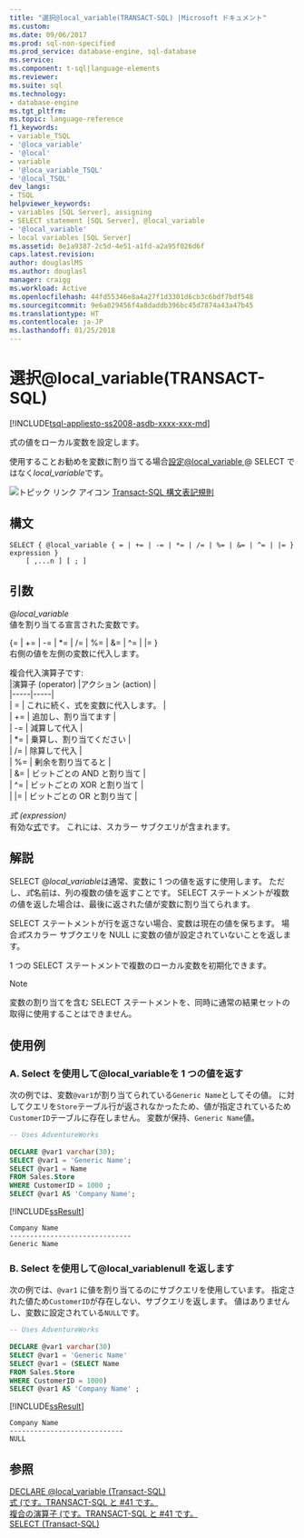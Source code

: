```yaml
---
title: "選択@local_variable(TRANSACT-SQL) |Microsoft ドキュメント"
ms.custom: 
ms.date: 09/06/2017
ms.prod: sql-non-specified
ms.prod_service: database-engine, sql-database
ms.service: 
ms.component: t-sql|language-elements
ms.reviewer: 
ms.suite: sql
ms.technology:
- database-engine
ms.tgt_pltfrm: 
ms.topic: language-reference
f1_keywords:
- variable_TSQL
- '@loca_variable'
- '@local'
- variable
- '@loca_variable_TSQL'
- '@local_TSQL'
dev_langs:
- TSQL
helpviewer_keywords:
- variables [SQL Server], assigning
- SELECT statement [SQL Server], @local_variable
- '@local_variable'
- local variables [SQL Server]
ms.assetid: 8e1a9387-2c5d-4e51-a1fd-a2a95f026d6f
caps.latest.revision: 
author: douglaslMS
ms.author: douglasl
manager: craigg
ms.workload: Active
ms.openlocfilehash: 44fd55346e8a4a27f1d3301d6cb3c6bdf7bdf548
ms.sourcegitcommit: 9e6a029456f4a8daddb396bc45d7874a43a47b45
ms.translationtype: HT
ms.contentlocale: ja-JP
ms.lasthandoff: 01/25/2018
---
```

# <a name="select-localvariable-transact-sql"></a>選択@local_variable(TRANSACT-SQL)
[!INCLUDE[tsql-appliesto-ss2008-asdb-xxxx-xxx-md](../../includes/tsql-appliesto-ss2008-asdb-xxxx-xxx-md.md)]

  式の値をローカル変数を設定します。  
  
 使用することお勧めを変数に割り当てる場合[設定@local_variable ](../../t-sql/language-elements/set-local-variable-transact-sql.md) @ SELECT ではなく*local_variable*です。  
  
 ![トピック リンク アイコン](../../database-engine/configure-windows/media/topic-link.gif "トピック リンク アイコン") [Transact-SQL 構文表記規則](../../t-sql/language-elements/transact-sql-syntax-conventions-transact-sql.md)  
  
## <a name="syntax"></a>構文  
  
```  
SELECT { @local_variable { = | += | -= | *= | /= | %= | &= | ^= | |= } expression } 
    [ ,...n ] [ ; ]  
```  
  
## <a name="arguments"></a>引数  
@*local_variable*  
 値を割り当てる宣言された変数です。  
  
{= | += | -= | \*= | /= | %= | &= | ^= | |= }   
右側の値を左側の変数に代入します。  
  
複合代入演算子です:  
  |演算子 (operator) |アクション (action) |   
  |-----|-----|  
  | = | これに続く、式を変数に代入します。 |  
  | += | 追加し、割り当てます |   
  | -= | 減算して代入 |  
  | \*= | 乗算し、割り当てください |  
  | /= | 除算して代入 |  
  | %= | 剰余を割り当てると |  
  | &= | ビットごとの AND と割り当て |  
  | ^= | ビットごとの XOR と割り当て |  
  | \|= | ビットごとの OR と割り当て |  
  
 *式 (expression)*  
 有効な[式](../../t-sql/language-elements/expressions-transact-sql.md)です。 これには、スカラー サブクエリが含まれます。  
  
## <a name="remarks"></a>解説  
 SELECT @*local_variable*は通常、変数に 1 つの値を返すに使用します。 ただし、*式*名前は、列の複数の値を返すことです。 SELECT ステートメントが複数の値を返した場合は、最後に返された値が変数に割り当てられます。  
  
 SELECT ステートメントが行を返さない場合、変数は現在の値を保ちます。 場合*式*スカラー サブクエリを NULL に変数の値が設定されていないことを返します。  
  
 1 つの SELECT ステートメントで複数のローカル変数を初期化できます。  
  
> [!NOTE]  
>  変数の割り当てを含む SELECT ステートメントを、同時に通常の結果セットの取得に使用することはできません。  
  
## <a name="examples"></a>使用例  
  
### <a name="a-use-select-localvariable-to-return-a-single-value"></a>A. Select を使用して@local_variableを 1 つの値を返す  
 次の例では、変数`@var1`が割り当てられている`Generic Name`としてその値。 に対してクエリを`Store`テーブル行が返されなかったため、値が指定されているため`CustomerID`テーブルに存在しません。 変数が保持、`Generic Name`値。  
  
```sql  
-- Uses AdventureWorks    
  
DECLARE @var1 varchar(30);         
SELECT @var1 = 'Generic Name';         
SELECT @var1 = Name         
FROM Sales.Store         
WHERE CustomerID = 1000 ;        
SELECT @var1 AS 'Company Name';  
```  
  
 [!INCLUDE[ssResult](../../includes/ssresult-md.md)]  
  
 ```  
 Company Name  
 ------------------------------  
 Generic Name  
 ```  
  
### <a name="b-use-select-localvariable-to-return-null"></a>B. Select を使用して@local_variablenull を返します  
 次の例では、`@var1` に値を割り当てるのにサブクエリを使用しています。 指定された値ため`CustomerID`が存在しない、サブクエリを返します。 値はありませんし、変数に設定されている`NULL`です。  
  
```sql  
-- Uses AdventureWorks  
  
DECLARE @var1 varchar(30)   
SELECT @var1 = 'Generic Name'   
SELECT @var1 = (SELECT Name   
FROM Sales.Store   
WHERE CustomerID = 1000)   
SELECT @var1 AS 'Company Name' ;  
```  
  
 [!INCLUDE[ssResult](../../includes/ssresult-md.md)]  
  
```  
Company Name  
----------------------------  
NULL  
```  
  
## <a name="see-also"></a>参照  
 [DECLARE @local_variable &#40;Transact-SQL&#41;](../../t-sql/language-elements/declare-local-variable-transact-sql.md)   
 [式 &#40;です。TRANSACT-SQL と #41 です。](../../t-sql/language-elements/expressions-transact-sql.md)   
 [複合の演算子 &#40;です。TRANSACT-SQL と #41 です。](../../t-sql/language-elements/compound-operators-transact-sql.md)   
 [SELECT &#40;Transact-SQL&#41;](../../t-sql/queries/select-transact-sql.md)  
  
  
